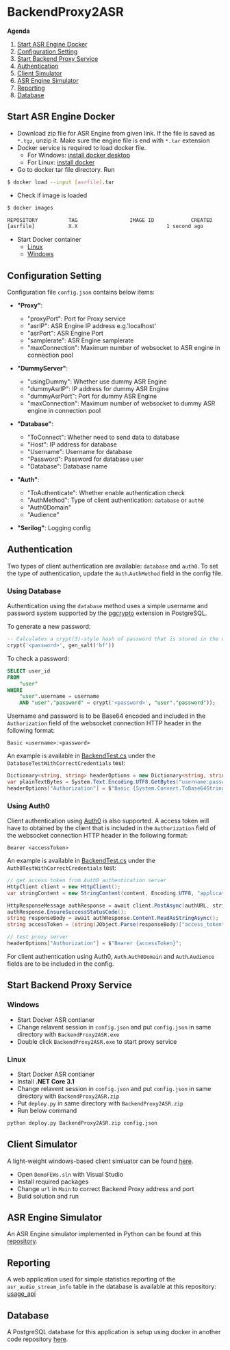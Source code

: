 # BackendProxy2ASR

**Agenda**
1)	[Start ASR Engine Docker](#Start-ASR-Engine-Docker)
2)	[Configuration Setting](#Configuration-Setting)
3)	[Start Backend Proxy Service](#Start-Backend-Proxy-Service)
4)	[Authentication](#Authentication)
5)	[Client Simulator](#Client-Simulator)
6)	[ASR Engine Simulator](#ASR-Engine-Simulator)
7)	[Reporting](#Reporting)
8)  [Database](#Database)


##	Start ASR Engine Docker

* Download zip file for ASR Engine from given link. If the file is saved as `*.tgz`, unzip it. Make sure the engine file is end with `*.tar` extension
* Docker service is required to load docker file. 
  * For Windows: [install docker desktop](https://docs.docker.com/docker-for-windows/install/)
  * For Linux: [install docker](https://docs.docker.com/engine/install/)
* Go to docker tar file directory. Run
```bash
$ docker load --input [asrfile].tar
```
* Check if image is loaded
```bash
$ docker images

REPOSITORY          TAG                 IMAGE ID            CREATED             SIZE
[asrfile]           X.X			                    1 second ago         XX GB
```
* Start Docker container 
    * [Linux](https://docs.docker.com/engine/reference/commandline/start/) 
    * [Windows](https://docs.docker.com/docker-for-windows/)

##	Configuration Setting

Configuration file `config.json` contains below items:

* **"Proxy"**: 
  * "proxyPort": Port for Proxy service
  *  "asrIP": ASR Engine IP address e.g.'localhost'
  *  "asrPort": ASR Engine Port
  *  "samplerate": ASR Engine samplerate
  *  "maxConnection": Maximum number of websocket to ASR engine in connection pool

*  **"DummyServer"**:
   * "usingDummy": Whether use dummy ASR Engine
   * "dummyAsrIP": IP address for dummy ASR Engine
   * "dummyAsrPort": Port for dummy ASR Engine
   * "maxConnection": Maximum number of websocket to dummy ASR engine in connection pool
  
*  **"Database"**: 
   * "ToConnect": Whether need to send data to database
   * "Host": IP address for database
   * "Username": Username for database
   * "Password": Password for database user
   * "Database": Database name

*  **"Auth"**:
   * "ToAuthenticate": Whether enable authentication check
   * "AuthMethod": Type of client authentication: `database` or `auth0`
   * "Auth0Domain"
   * "Audience"

*  **"Serilog"**: Logging config

## Authentication

Two types of client authentication are available: `database` and `auth0`. To set the type of authentication, update the `Auth`.`AuthMethod` field in the config file.

### Using Database

Authentication using the `database` method uses a simple username and password system supported by the [pgcrypto](https://www.postgresql.org/docs/9.4/pgcrypto.html) extension in PostgreSQL.

To generate a new password:

```sql
-- Calculates a crypt(3)-style hash of password that is stored in the db
crypt('<password>', gen_salt('bf'))
```

To check a password:

```sql
SELECT user_id
FROM
    "user"
WHERE
    "user".username = username
    AND "user"."password" = crypt('<password>', "user"."password"));
```

Username and password is to be Base64 encoded and included in the `Authorization` field of the websocket connection HTTP header in the following format:

```
Basic <username>:<password>
```

An example is available in [BackendTest.cs](BackEndProxy.Tests/BackendTest.cs) under the `DatabaseTestWithCorrectCredentials` test:

```cs
Dictionary<string, string> headerOptions = new Dictionary<string, string>();
var plainTextBytes = System.Text.Encoding.UTF8.GetBytes("username:password");
headerOptions["Authorization"] = $"Basic {System.Convert.ToBase64String(plainTextBytes)}";
```

### Using Auth0

Client authentication using [Auth0](https://auth0.com/) is also supported. A access token will have to obtained by the client that is included in the `Authorization` field of the websocket connection HTTP header in the following format:

```
Bearer <accessToken>
```

An example is available in [BackendTest.cs](BackEndProxy.Tests/BackendTest.cs) under the `Auth0TestWithCorrectCredentials` test:

```cs
// get access token from Auth0 authentication server
HttpClient client = new HttpClient();
var stringContent = new StringContent(content, Encoding.UTF8, "application/json");

HttpResponseMessage authResponse = await client.PostAsync(authURL, stringContent);
authResponse.EnsureSuccessStatusCode();
string responseBody = await authResponse.Content.ReadAsStringAsync();
string accessToken = (string)JObject.Parse(responseBody)["access_token"];

// test proxy server
headerOptions["Authorization"] = $"Bearer {accessToken}";
```

For client authentication using Auth0, `Auth`.`Auth0Domain` and `Auth`.`Audience` fields are to be included in the config.

##	Start Backend Proxy Service
### Windows
* Start Docker ASR contianer
* Change relavent session in `config.json` and put `config.json` in same directory with `BackendProxy2ASR.exe`
* Double click `BackendProxy2ASR.exe` to start proxy service

### Linux
* Start Docker ASR contianer
* Install **.NET Core 3.1** 
* Change relavent session in `config.json` and put `config.json` in same directory with `BackendProxy2ASR.zip`
* Put `deploy.py` in same directory with `BackendProxy2ASR.zip`
* Run below command
```bash
python deploy.py BackendProxy2ASR.zip config.json
```

##	Client Simulator
A light-weight windows-based client simluator can be found [here](https://github.com/myuan01/DemoFEWs).
 * Open `DemoFEWs.sln` with Visual Studio
 * Install required packages
 * Change `url` in `Main` to correct Backend Proxy address and port
 * Build solution and run

## ASR Engine Simulator

An ASR Engine simulator implemented in Python can be found at this [repository](https://github.com/kw01sg/websocket).

## Reporting

A web application used for simple statistics reporting of the `asr_audio_stream_info` table in the database is available at this repository: [usage_api](https://github.com/kw01sg/usage_api)

## Database

A PostgreSQL database for this application is setup using docker in another code repository [here](https://github.com/kw01sg/ai_toolbox_db).
